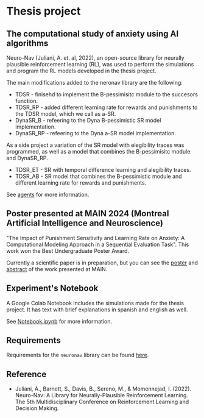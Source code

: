 # Thesis project 
## The computational study of anxiety using AI algorithms

Neuro-Nav (Juliani, A. et. al, 2022), an open-source library for neurally plausible reinforcement learning (RL), was used to perform the simulations and program the RL models developed in the thesis project.  

The main modifications added to the neronav library are the following: 

- TDSR - finisehd to implement the B-pessimisitc module to the succesors function.
- TDSR_RP - added different learning rate for rewards and punishments to the TDSR model, which we call as a-SR.
- DynaSR_B - refeering to the Dyna B-pessimistic SR model implementation.
- DynaSR_RP - refeering to the Dyna a-SR model implementation.

As a side project a variation of the SR model with elegibility traces was programmed, as well as a model that combines the B-pessimisitc module and DynaSR_RP. 

- TDSR_ET - SR with temporal difference learning and alegibility traces.
- TDSR_AB - SR model that combines the B-pessimistic module and different learning rate for rewards and punishments.

See [agents](./agents) for more information.

## Poster presented at MAIN 2024 (Montreal Artificial Intelligence and Neuroscience)

"The Impact of Punishment Sensitivity and Learning Rate on Anxiety: A Computational Modeling Approach in a Sequential Evaluation Task". This work won the Best Undergraduate Poster Award.

Currently a scientific paper is in preparation, but you can see the [poster](.Poster_MAIN_2024.pdf) and [abstract](https://www.main2024.org/abstracts) of the work presented at MAIN.

## Experiment's Notebook

A Google Colab Notebook includes the simulations made for the thesis project. It has text with brief explanations in spanish and english as well.

See [Notebook.ipynb](./Notebook.ipynb) for more information.


## Requirements

Requirements for the `neuronav` library can be found [here](./setup.py).





## Reference


* Juliani, A., Barnett, S., Davis, B., Sereno, M., & Momennejad, I. (2022). Neuro-Nav: A Library for Neurally-Plausible Reinforcement Learning. The 5th Multidisciplinary Conference on Reinforcement Learning and Decision Making.


